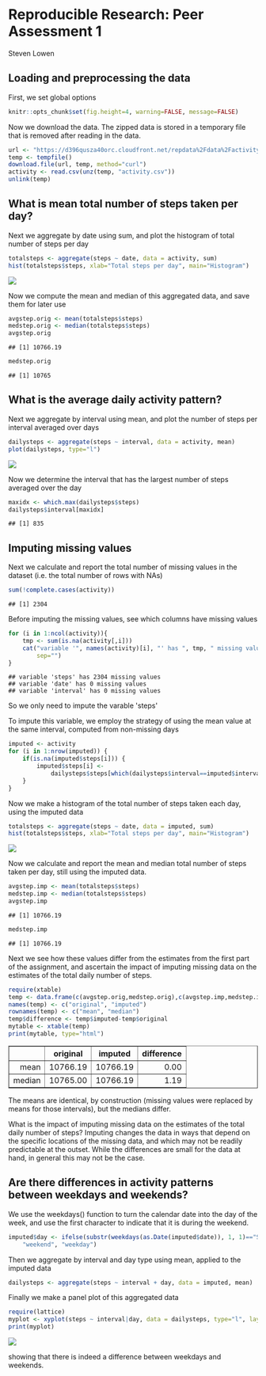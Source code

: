 # Reproducible Research: Peer Assessment 1
Steven Lowen  

## Loading and preprocessing the data

First, we set global options

```r
knitr::opts_chunk$set(fig.height=4, warning=FALSE, message=FALSE)
```
Now we download the data.
The zipped data is stored in a temporary file that is removed after reading in
the data.

```r
url <- "https://d396qusza40orc.cloudfront.net/repdata%2Fdata%2Factivity.zip"
temp <- tempfile()
download.file(url, temp, method="curl")
activity <- read.csv(unz(temp, "activity.csv"))
unlink(temp)
```

## What is mean total number of steps taken per day?
Next we aggregate by date using sum, and plot the histogram of total number of
steps per day

```r
totalsteps <- aggregate(steps ~ date, data = activity, sum)
hist(totalsteps$steps, xlab="Total steps per day", main="Histogram")
```

![](PA1_template_files/figure-html/histogram-1.png) 


Now we compute the mean and median of this aggregated data, and save them for
later use

```r
avgstep.orig <- mean(totalsteps$steps)
medstep.orig <- median(totalsteps$steps)
avgstep.orig
```

```
## [1] 10766.19
```

```r
medstep.orig
```

```
## [1] 10765
```

## What is the average daily activity pattern?
Next we aggregate by interval using mean, and plot the number of steps per
interval averaged over days

```r
dailysteps <- aggregate(steps ~ interval, data = activity, mean)
plot(dailysteps, type="l")
```

![](PA1_template_files/figure-html/scatterplot-1.png) 

Now we determine the interval that has the largest number of steps averaged over
the day

```r
maxidx <- which.max(dailysteps$steps)
dailysteps$interval[maxidx]
```

```
## [1] 835
```

## Imputing missing values

Next we calculate and report the total number of missing values in the dataset
(i.e. the total number of rows with NAs)

```r
sum(!complete.cases(activity))
```

```
## [1] 2304
```

Before imputing the missing values, see which columns have missing values

```r
for (i in 1:ncol(activity)){
    tmp <- sum(is.na(activity[,i]))
    cat("variable '", names(activity)[i], "' has ", tmp, " missing values\n",
        sep="")
}
```

```
## variable 'steps' has 2304 missing values
## variable 'date' has 0 missing values
## variable 'interval' has 0 missing values
```
So we only need to impute the varable 'steps'

To impute this variable, we employ the strategy of using
the mean value at the same interval, computed from non-missing days

```r
imputed <- activity
for (i in 1:nrow(imputed)) {
    if(is.na(imputed$steps[i])) {
        imputed$steps[i] <-
            dailysteps$steps[which(dailysteps$interval==imputed$interval[i])]
    }
}
```

Now we make a histogram of the total number of steps taken each day, using the
imputed data

```r
totalsteps <- aggregate(steps ~ date, data = imputed, sum)
hist(totalsteps$steps, xlab="Total steps per day", main="Histogram")
```

![](PA1_template_files/figure-html/unnamed-chunk-7-1.png) 

Now we calculate and report the mean and median total number of steps taken per
day, still using the imputed data.

```r
avgstep.imp <- mean(totalsteps$steps)
medstep.imp <- median(totalsteps$steps)
avgstep.imp
```

```
## [1] 10766.19
```

```r
medstep.imp
```

```
## [1] 10766.19
```
Next we see how these values differ from the estimates from the first part of
the assignment, and ascertain the impact of imputing missing data on the
estimates of the total daily number of steps.

```r
require(xtable)
temp <- data.frame(c(avgstep.orig,medstep.orig),c(avgstep.imp,medstep.imp))
names(temp) <- c("original", "imputed")
rownames(temp) <- c("mean", "median")
temp$difference <- temp$imputed-temp$original
mytable <- xtable(temp)
print(mytable, type="html")
```

<!-- html table generated in R 3.2.1 by xtable 1.8-0 package -->
<!-- Thu Dec 17 19:05:33 2015 -->
<table border=1>
<tr> <th>  </th> <th> original </th> <th> imputed </th> <th> difference </th>  </tr>
  <tr> <td align="right"> mean </td> <td align="right"> 10766.19 </td> <td align="right"> 10766.19 </td> <td align="right"> 0.00 </td> </tr>
  <tr> <td align="right"> median </td> <td align="right"> 10765.00 </td> <td align="right"> 10766.19 </td> <td align="right"> 1.19 </td> </tr>
   </table>
The means are identical, by construction (missing values were replaced by means
for those intervals), but the medians differ.

What is the impact of imputing missing data on the estimates of the total daily
number of steps?
Imputing changes the data in ways that depend on the specific locations of the
missing data, and which may not be readily predictable at the outset.
While the differences are small for the data at hand, in general this may not be
the case.

## Are there differences in activity patterns between weekdays and weekends?
We use the weekdays() function to turn the calendar date into the day of the
week, and use the first character to indicate that it is during the weekend.

```r
imputed$day <- ifelse(substr(weekdays(as.Date(imputed$date)), 1, 1)=="S",
    "weekend", "weekday")
```
Then we aggregate by interval and day type using mean, applied to the imputed
data

```r
dailysteps <- aggregate(steps ~ interval + day, data = imputed, mean)
```
Finally we make a panel plot of this aggregated data

```r
require(lattice)
myplot <- xyplot(steps ~ interval|day, data = dailysteps, type="l", layout=c(1,2))
print(myplot)
```

![](PA1_template_files/figure-html/lattice-1.png) 

showing that there is indeed a difference between weekdays and weekends.
